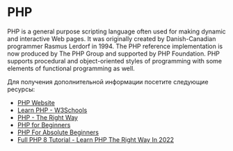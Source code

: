 # PHP

PHP is a general purpose scripting language often used for making dynamic and interactive Web pages. It was originally created by Danish-Canadian programmer Rasmus Lerdorf in 1994. The PHP reference implementation is now produced by The PHP Group and supported by PHP Foundation. PHP supports procedural and object-oriented styles of programming with some elements of functional programming as well.

Для получения дополнительной информации посетите следующие ресурсы:

- [PHP Website](https://php.org/)
- [Learn PHP - W3Schools](https://www.w3schools.com/php/)
- [PHP - The Right Way](https://phptherightway.com/)
- [PHP for Beginners](https://www.youtube.com/watch?v=U2lQWR6uIuo&list=PL3VM-unCzF8ipG50KDjnzhugceoSG3RTC)
- [PHP For Absolute Beginners](https://www.youtube.com/watch?v=2eebptXfEvw)
- [Full PHP 8 Tutorial - Learn PHP The Right Way In 2022](https://www.youtube.com/watch?v=sVbEyFZKgqk&list=PLr3d3QYzkw2xabQRUpcZ_IBk9W50M9pe-)
